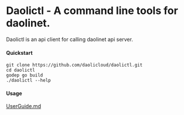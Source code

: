 Daolictl - A command line tools for daolinet.
=============================================

Daolictl is an api client for calling daolinet api server.

#### Quickstart

    git clone https://github.com/daolicloud/daolictl.git
    cd daolictl
    godep go build
    ./daolictl --help

#### Usage

[UserGuide.md](UserGuide.md)
